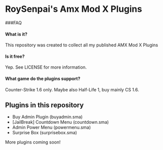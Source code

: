 # RoySenpai's Amx Mod X Plugins

###FAQ

#### What is it?
This repository was created to collect all my published AMX Mod X Plugins

#### Is it free?
Yep. See LICENSE for more information.

#### What game do the plugins support?
Counter-Strike 1.6 only. Maybe also Half-Life 1, buy mainly CS 1.6.

## Plugins in this repository
- Buy Admin Plugin (buyadmin.sma)
- [JailBreak] Countdown Menu (countdown.sma)
- Admin Power Menu (powermenu.sma)
- Surprise Box (surprisebox.sma)
 
More plugins coming soon!
